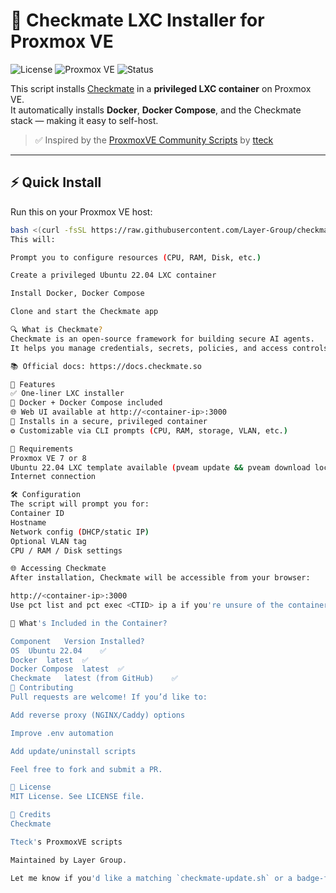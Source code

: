 # 🧩 Checkmate LXC Installer for Proxmox VE

![License](https://img.shields.io/github/license/Layer-Group/checkmate-lxc)
![Proxmox VE](https://img.shields.io/badge/platform-Proxmox%20VE-blue)
![Status](https://img.shields.io/badge/status-active-brightgreen)

This script installs [Checkmate](https://docs.checkmate.so/) in a **privileged LXC container** on Proxmox VE.  
It automatically installs **Docker**, **Docker Compose**, and the Checkmate stack — making it easy to self-host.

> ✅ Inspired by the [ProxmoxVE Community Scripts](https://github.com/community-scripts/ProxmoxVE) by [tteck](https://github.com/tteck)

---

## ⚡️ Quick Install

Run this on your Proxmox VE host:

```bash
bash <(curl -fsSL https://raw.githubusercontent.com/Layer-Group/checkmate-lxc/main/checkmate-install.sh)
This will:

Prompt you to configure resources (CPU, RAM, Disk, etc.)

Create a privileged Ubuntu 22.04 LXC container

Install Docker, Docker Compose

Clone and start the Checkmate app

🔍 What is Checkmate?
Checkmate is an open-source framework for building secure AI agents.
It helps you manage credentials, secrets, policies, and access controls when working with large language models (LLMs) in production.

📚 Official docs: https://docs.checkmate.so

🚀 Features
✅ One-liner LXC installer
🐳 Docker + Docker Compose included
🌐 Web UI available at http://<container-ip>:3000
🔐 Installs in a secure, privileged container
⚙️ Customizable via CLI prompts (CPU, RAM, storage, VLAN, etc.)

🧠 Requirements
Proxmox VE 7 or 8
Ubuntu 22.04 LXC template available (pveam update && pveam download local ubuntu-22.04-standard)
Internet connection

🛠 Configuration
The script will prompt you for:
Container ID
Hostname
Network config (DHCP/static IP)
Optional VLAN tag
CPU / RAM / Disk settings

🌐 Accessing Checkmate
After installation, Checkmate will be accessible from your browser:

http://<container-ip>:3000
Use pct list and pct exec <CTID> ip a if you're unsure of the container's IP.

🧩 What's Included in the Container?

Component	Version	Installed?
OS	Ubuntu 22.04	✅
Docker	latest	✅
Docker Compose	latest	✅
Checkmate	latest (from GitHub)	✅
🤝 Contributing
Pull requests are welcome! If you’d like to:

Add reverse proxy (NGINX/Caddy) options

Improve .env automation

Add update/uninstall scripts

Feel free to fork and submit a PR.

📄 License
MIT License. See LICENSE file.

🙌 Credits
Checkmate

Tteck's ProxmoxVE scripts

Maintained by Layer Group.

Let me know if you'd like a matching `checkmate-update.sh` or a badge-friendly GitHub banner!
